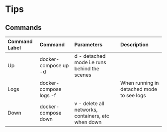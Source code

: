 # Tips

## Commands
| Command Label | Command | Parameters | Description |
|:--------------|:--------|:-----------|:------------|
|Up|docker-compose up -d|d - detached mode i.e runs behind the scenes||
|Logs|docker-compose logs -f||When running in detached mode to see logs|
|Down|docker-compose down|v - delete all networks, containers, etc when down||